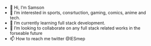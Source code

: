 - 👋 Hi, I’m Samson
- 👀 I’m interested in sports, consrtuction, gaming, comics, anime and tech.
- 🌱 I’m currently learning full stack development.
- 💞️ I’m looking to collaborate on any full stack related works in the forseable future
- 📫 How to reach me twitter @IESmep

<!---
SamsonI95/SamsonI95 is a ✨ special ✨ repository because its `README.md` (this file) appears on your GitHub profile.
You can click the Preview link to take a look at your changes.
--->
